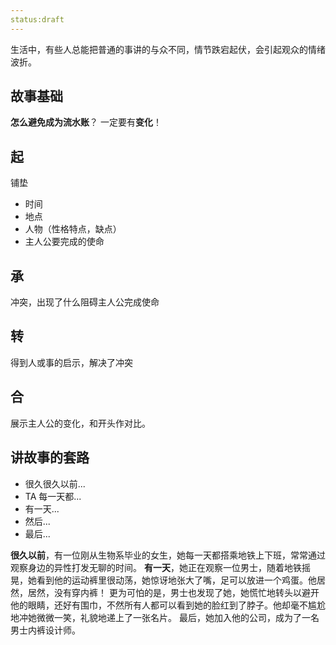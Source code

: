 ```yaml
---
status:draft
---
```


生活中，有些人总能把普通的事讲的与众不同，情节跌宕起伏，会引起观众的情绪波折。

## 故事基础
**怎么避免成为流水账**？
一定要有**变化**！

## 起
铺垫
* 时间
* 地点
* 人物（性格特点，缺点）
* 主人公要完成的使命

## 承
冲突，出现了什么阻碍主人公完成使命

## 转
得到人或事的启示，解决了冲突

## 合
展示主人公的变化，和开头作对比。

## 讲故事的套路
* 很久很久以前...
* TA 每一天都...
* 有一天...
* 然后...
* 最后...

**很久以前**，有一位刚从生物系毕业的女生，她每一天都搭乘地铁上下班，常常通过观察身边的异性打发无聊的时间。
**有一天**，她正在观察一位男士，随着地铁摇晃，她看到他的运动裤里很动荡，她惊讶地张大了嘴，足可以放进一个鸡蛋。他居然，居然，没有穿内裤！
更为可怕的是，男士也发现了她，她慌忙地转头以避开他的眼睛，还好有围巾，不然所有人都可以看到她的脸红到了脖子。他却毫不尴尬地冲她微微一笑，礼貌地递上了一张名片。
最后，她加入他的公司，成为了一名男士内裤设计师。